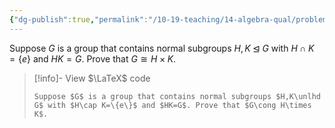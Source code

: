 ```yaml
---
{"dg-publish":true,"permalink":"/10-19-teaching/14-algebra-qual/problem-bank/pool-problems/group-theory/a-group-isomorphic-to-an-internal-direct-product/","tags":["group_theory"],"updated":"2025-03-19T11:17:26-07:00"}
---
```


Suppose $G$ is a group that contains normal subgroups $H,K\unlhd G$ with $H\cap K=\{e\}$ and $HK=G$. Prove that $G\cong H\times K$.

> [!info]- View $\LaTeX$ code
> ```
> Suppose $G$ is a group that contains normal subgroups $H,K\unlhd G$ with $H\cap K=\{e\}$ and $HK=G$. Prove that $G\cong H\times K$.
> ```